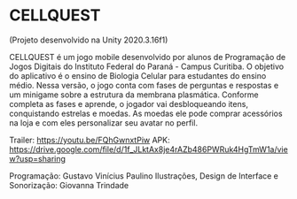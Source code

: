 # CELLQUEST

(Projeto desenvolvido na Unity 2020.3.16f1)

CELLQUEST é um jogo mobile desenvolvido por alunos de Programação de Jogos Digitais do Instituto Federal do Paraná - Campus Curitiba. O objetivo do aplicativo é
o ensino de Biologia Celular para estudantes do ensino médio. Nessa versão, o jogo conta com fases de perguntas e respostas e um minigame sobre a estrutura da membrana
plasmática. Conforme completa as fases e aprende, o jogador vai desbloqueando itens, conquistando estrelas e moedas. As moedas ele pode comprar acessórios na loja e com eles 
personalizar seu avatar no perfil. 

Trailer: https://youtu.be/FQhGwnxtPiw
APK: https://drive.google.com/file/d/1f_JLktAx8je4rAZb486PWRuk4HgTmW1a/view?usp=sharing

Programação: Gustavo Vinícius Paulino 
Ilustrações, Design de Interface e Sonorização: Giovanna Trindade

